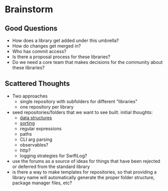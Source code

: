 # Brainstorm

## Good Questions

- How does a library get added under this umbrella?  
- How do changes get merged in?  
- Who has commit access?  
- Is there a proposal process for these libraries?  
- Do we need a core team that makes decisions for the community about these libraries?

## Scattered Thoughts

- Two approaches
  - single repository with subfolders for different "libraries"
  - one repository per library
- seed repositories/folders that we want to see built. initial thoughts:
  - [data structures](https://forums.swift.org/t/adding-more-data-structures-to-the-standard-library/23651)
  - [sorting](https://forums.swift.org/t/pitch-stdlib-making-sorting-algorithm-selectable/24100)
  - regular expressions
  - paths
  - CLI arg parsing
  - observables?
  - http?
  - logging strategies for SwiftLog?
- use the forums as a source of ideas for things that have been rejected or deferred from the standard library
- is there a way to make templates for repositories, so that providing a library name will automatically generate the proper folder structure, package manager files, etc?
